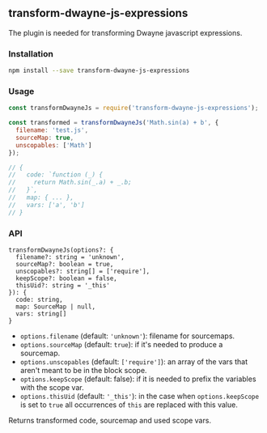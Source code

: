 ## transform-dwayne-js-expressions

The plugin is needed for transforming Dwayne javascript expressions.

### Installation

```bash
npm install --save transform-dwayne-js-expressions
```

### Usage

```js
const transformDwayneJs = require('transform-dwayne-js-expressions');

const transformed = transformDwayneJs('Math.sin(a) + b', {
  filename: 'test.js',
  sourceMap: true,
  unscopables: ['Math']
});

// {
//   code: `function (_) {
//     return Math.sin(_.a) + _.b;
//   }`,
//   map: { ... },
//   vars: ['a', 'b']
// }
```

### API

```
transformDwayneJs(options?: {
  filename?: string = 'unknown',
  sourceMap?: boolean = true,
  unscopables?: string[] = ['require'],
  keepScope?: boolean = false,
  thisUid?: string = '_this'
}): {
  code: string,
  map: SourceMap | null,
  vars: string[]
}
```

* `options.filename` (default: `'unknown'`): filename for sourcemaps.
* `options.sourceMap` (default: `true`): if it's needed to produce
a sourcemap.
* `options.unscopables` (default: `['require']`): an array of the
vars that aren't meant to be in the block scope.
* `options.keepScope` (default: false): if it is needed to prefix
the variables with the scope var.
* `options.thisUid` (default: `'_this'`): in the case when
`options.keepScope` is set to `true` all occurrences of `this` are
replaced with this value.

Returns transformed code, sourcemap and used scope vars.
